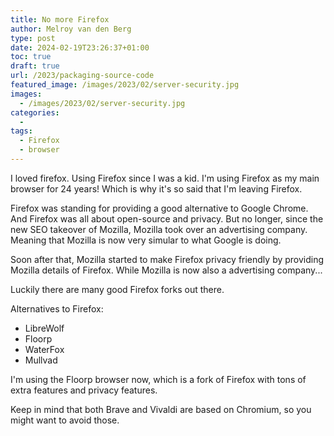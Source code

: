 ```yaml
---
title: No more Firefox
author: Melroy van den Berg
type: post
date: 2024-02-19T23:26:37+01:00
toc: true
draft: true
url: /2023/packaging-source-code
featured_image: /images/2023/02/server-security.jpg
images:
  - /images/2023/02/server-security.jpg
categories:
  -
tags:
  - Firefox
  - browser
---
```


I loved firefox. Using Firefox since I was a kid. I'm using Firefox as my main browser for 24 years! Which is why it's so said that I'm leaving Firefox.

Firefox was standing for providing a good alternative to Google Chrome. And Firefox was all about open-source and privacy. But no longer, since the new SEO takeover of Mozilla, Mozilla took over an advertising company. Meaning that Mozilla is now very simular to what Google is doing.

Soon after that, Mozilla started to make Firefox privacy friendly by providing Mozilla details of Firefox. While Mozilla is now also a advertising company...

Luckily there are many good Firefox forks out there.

Alternatives to Firefox:

- LibreWolf
- Floorp
- WaterFox
- Mullvad

I'm using the Floorp browser now, which is a fork of Firefox with tons of extra features and privacy features.

Keep in mind that both Brave and Vivaldi are based on Chromium, so you might want to avoid those.
